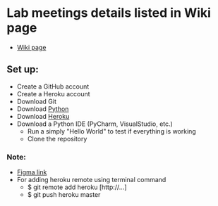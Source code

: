 # Lab meetings details listed in Wiki page
  - [Wiki page](https://github.com/xinyi-yuan/SD_Lab3/wiki)
## Set up:
  - Create a GitHub account
  - Create a Heroku account
  - Download Git
  - Download [Python](https://www.python.org/downloads)
  - Download [Heroku](https://devcenter.heroku.com/articles/getting-started-with-python#set-up)
  - Download a Python IDE (PyCharm, VisualStudio, etc.)
    - Run a simply "Hello World" to test if everything is working
    - Clone the repository
### Note: 
 - [Figma link](https://www.figma.com/file/Pk1pqd4G6qbVtGGq9Px9OF/Lab3-Design?type=design&node-id=0%3A1&mode=design&t=EUte4tJtkp10fsU4-1)
 - For adding heroku remote using terminal command
   - $ git remote add heroku [http://...]
   - $ git push heroku master
